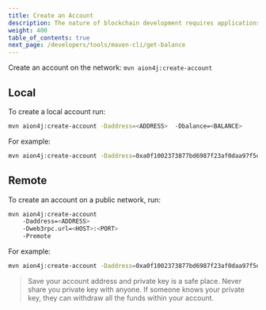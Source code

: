 ```yaml
---
title: Create an Account
description: The nature of blockchain development requires applications and users to have accounts. The Maven CLI allows developers to create accounts on the fly, and use them to deploy and interact with dApps.
weight: 400
table_of_contents: true
next_page: /developers/tools/maven-cli/get-balance
---
```


Create an account on the network: `mvn aion4j:create-account`

## Local

To create a local account run:

```bash
mvn aion4j:create-account -Daddress=<ADDRESS>  -Dbalance=<BALANCE>
```

For example:

```bash
mvn aion4j:create-account -Daddress=0xa0f1002373877bd6987f23af0daa97f5d886d591cf308408cb396eda44f3456e  -Dbalance=3141
```

## Remote

To create an account on a public network, run:

```bash
mvn aion4j:create-account
    -Daddress=<ADDRESS>
    -Dweb3rpc.url=<HOST>:<PORT>
    -Premote
```

For example:

```bash
mvn aion4j:create-account -Daddress=0xa0f1002373877bd6987f23af0daa97f5d886d591cf308408cb396eda44f3456e -Dweb3rpc.url=https://aion.api.nodesmith.io/v1/avmtestnet/jsonrpc?apiKey=ab40c8f567874400a69c1e80a1399350 -Premote
```

> Save your account address and private key is a safe place. Never share you private key with anyone. If someone knows your private key, they can withdraw all the funds within your account.

